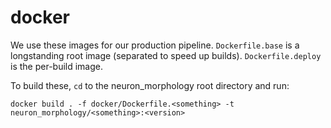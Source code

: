 docker
======
We use these images for our production pipeline. `Dockerfile.base` is a longstanding root image (separated to speed up builds). `Dockerfile.deploy` is the per-build image.

To build these, `cd` to the neuron_morphology root directory and run:
```
docker build . -f docker/Dockerfile.<something> -t neuron_morphology/<something>:<version>
```